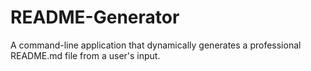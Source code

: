 # README-Generator
 A command-line application that dynamically generates a professional README.md file from a user's input. 
